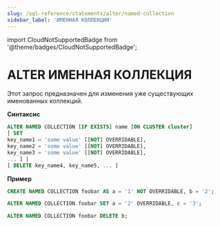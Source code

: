 ```yaml
---
slug: /sql-reference/statements/alter/named-collection
sidebar_label: 'ИМЕННАЯ КОЛЛЕКЦИЯ'
---
```


import CloudNotSupportedBadge from '@theme/badges/CloudNotSupportedBadge';

<CloudNotSupportedBadge />


# ALTER ИМЕННАЯ КОЛЛЕКЦИЯ

Этот запрос предназначен для изменения уже существующих именованных коллекций.

**Синтаксис**

```sql
ALTER NAMED COLLECTION [IF EXISTS] name [ON CLUSTER cluster]
[ SET
key_name1 = 'some value' [[NOT] OVERRIDABLE],
key_name2 = 'some value' [[NOT] OVERRIDABLE],
key_name3 = 'some value' [[NOT] OVERRIDABLE],
... ] |
[ DELETE key_name4, key_name5, ... ]
```

**Пример**

```sql
CREATE NAMED COLLECTION foobar AS a = '1' NOT OVERRIDABLE, b = '2';

ALTER NAMED COLLECTION foobar SET a = '2' OVERRIDABLE, c = '3';

ALTER NAMED COLLECTION foobar DELETE b;
```
